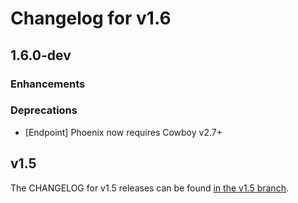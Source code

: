 # Changelog for v1.6

## 1.6.0-dev

### Enhancements

### Deprecations

  * [Endpoint] Phoenix now requires Cowboy v2.7+

## v1.5

The CHANGELOG for v1.5 releases can be found [in the v1.5 branch](https://github.com/phoenixframework/phoenix/blob/v1.5/CHANGELOG.md).
